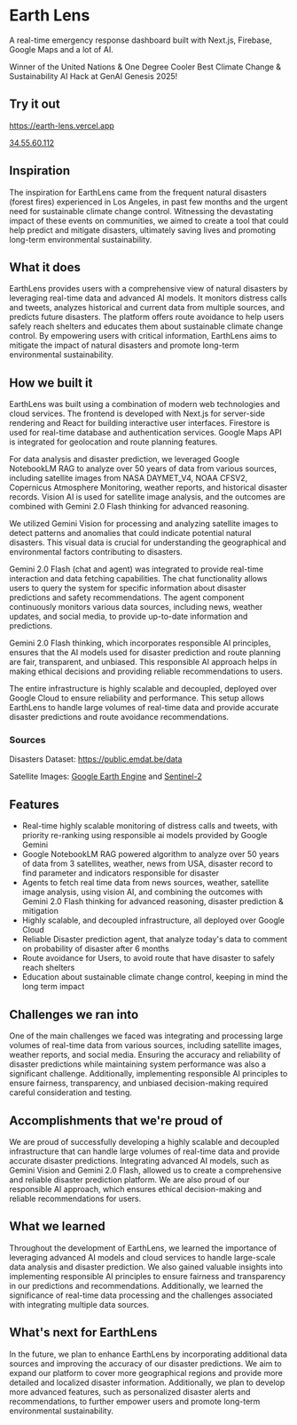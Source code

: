 # Earth Lens

A real-time emergency response dashboard built with Next.js, Firebase, Google Maps and a lot of AI. 

Winner of the United Nations & One Degree Cooler Best Climate Change & Sustainability AI Hack at GenAI Genesis 2025!

## Try it out
https://earth-lens.vercel.app

[34.55.60.112](http://34.55.60.112:8000/)


## Inspiration
The inspiration for EarthLens came from the frequent natural disasters (forest fires) experienced in Los Angeles, in past few months and the urgent need for sustainable climate change control. Witnessing the devastating impact of these events on communities, we aimed to create a tool that could help predict and mitigate disasters, ultimately saving lives and promoting long-term environmental sustainability.

## What it does
EarthLens provides users with a comprehensive view of natural disasters by leveraging real-time data and advanced AI models. It monitors distress calls and tweets, analyzes historical and current data from multiple sources, and predicts future disasters. The platform offers route avoidance to help users safely reach shelters and educates them about sustainable climate change control. By empowering users with critical information, EarthLens aims to mitigate the impact of natural disasters and promote long-term environmental sustainability.

## How we built it
EarthLens was built using a combination of modern web technologies and cloud services. The frontend is developed with Next.js for server-side rendering and React for building interactive user interfaces. Firestore is used for real-time database and authentication services. Google Maps API is integrated for geolocation and route planning features.

For data analysis and disaster prediction, we leveraged Google NotebookLM RAG to analyze over 50 years of data from various sources, including satellite images from NASA DAYMET_V4, NOAA CFSV2, Copernicus Atmosphere Monitoring, weather reports, and historical disaster records. Vision AI is used for satellite image analysis, and the outcomes are combined with Gemini 2.0 Flash thinking for advanced reasoning.

We utilized Gemini Vision for processing and analyzing satellite images to detect patterns and anomalies that could indicate potential natural disasters. This visual data is crucial for understanding the geographical and environmental factors contributing to disasters.

Gemini 2.0 Flash (chat and agent) was integrated to provide real-time interaction and data fetching capabilities. The chat functionality allows users to query the system for specific information about disaster predictions and safety recommendations. The agent component continuously monitors various data sources, including news, weather updates, and social media, to provide up-to-date information and predictions.

Gemini 2.0 Flash thinking, which incorporates responsible AI principles, ensures that the AI models used for disaster prediction and route planning are fair, transparent, and unbiased. This responsible AI approach helps in making ethical decisions and providing reliable recommendations to users.

The entire infrastructure is highly scalable and decoupled, deployed over Google Cloud to ensure reliability and performance. This setup allows EarthLens to handle large volumes of real-time data and provide accurate disaster predictions and route avoidance recommendations.


### Sources

Disasters Dataset: https://public.emdat.be/data

Satellite Images: [Google Earth Engine](https://earthengine.google.com/) and [Sentinel-2](https://console.cloud.google.com/marketplace/product/esa-public-data/sentinel2)

## Features
- Real-time highly scalable monitoring of distress calls and tweets, with priority re-ranking using responsible ai models provided by Google Gemini
- Google NotebookLM RAG powered algorithm to analyze over 50 years of data from 3 satellites, weather, news from USA, disaster record to find parameter and indicators responsible for disaster
- Agents to fetch real time data from news sources, weather, satellite image analysis, using vision AI, and combining the outcomes with Gemini 2.0 Flash thinking for advanced reasoning, disaster prediction & mitigation
- Highly scalable, and decoupled infrastructure, all deployed over Google Cloud
- Reliable Disaster prediction agent, that analyze today's data to comment on probability of disaster after 6 months
- Route avoidance for Users, to avoid route that have disaster to safely reach shelters
- Education about sustainable climate change control, keeping in mind the long term impact

## Challenges we ran into
One of the main challenges we faced was integrating and processing large volumes of real-time data from various sources, including satellite images, weather reports, and social media. Ensuring the accuracy and reliability of disaster predictions while maintaining system performance was also a significant challenge. Additionally, implementing responsible AI principles to ensure fairness, transparency, and unbiased decision-making required careful consideration and testing.

## Accomplishments that we're proud of
We are proud of successfully developing a highly scalable and decoupled infrastructure that can handle large volumes of real-time data and provide accurate disaster predictions. Integrating advanced AI models, such as Gemini Vision and Gemini 2.0 Flash, allowed us to create a comprehensive and reliable disaster prediction platform. We are also proud of our responsible AI approach, which ensures ethical decision-making and reliable recommendations for users.

## What we learned
Throughout the development of EarthLens, we learned the importance of leveraging advanced AI models and cloud services to handle large-scale data analysis and disaster prediction. We also gained valuable insights into implementing responsible AI principles to ensure fairness and transparency in our predictions and recommendations. Additionally, we learned the significance of real-time data processing and the challenges associated with integrating multiple data sources.

## What's next for EarthLens
In the future, we plan to enhance EarthLens by incorporating additional data sources and improving the accuracy of our disaster predictions. We aim to expand our platform to cover more geographical regions and provide more detailed and localized disaster information. Additionally, we plan to develop more advanced features, such as personalized disaster alerts and recommendations, to further empower users and promote long-term environmental sustainability.
